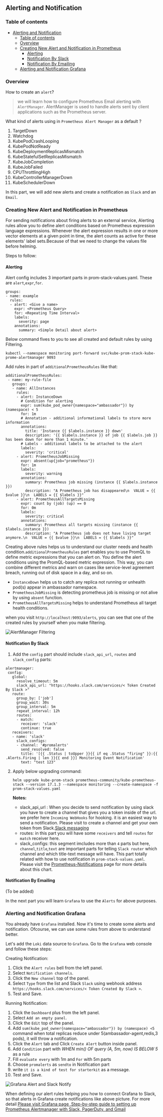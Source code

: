 ## Alerting and Notification

### Table of contents

- [Alerting and Notification](#alerting-and-notification)
  - [Table of contents](#table-of-contents)
  - [Overview](#overview)
  - [Creating New Alert and Notification in Prometheus](#creating-new-alert-and-notification-in-prometheus)
    - [Alerting](#alerting)
    - [Notification By Slack](#notification-by-slack)
    - [Notification By Emailing](#notification-by-emailing)
  - [Alerting and Notification Grafana](#alerting-and-notification-grafana)


### Overview

How to create an `alert`?

> we will learn how to configure Prometheus Email alerting with `AlertManager`. AlertManager is used to handle alerts sent by client applications such as the Prometheus server.

What kind of alerts using in `Prometheus Alert Manager` as a default ? 

1. TargetDown
2. Watchdog 
3. KubePodCrashLooping
4. KubePodNotReady
5. KubeDeploymentReplicasMismatch
6. KubeStatefulSetReplicasMismatch 
7. KubeJobCompletion 
8. KubeJobFailed 
9. CPUThrottlingHigh
10. KubeControllerManagerDown
11. KubeSchedulerDown

In this part, we will add new alerts and create a notification as `Slack` and an `Email`.


### Creating New Alert and Notification in Prometheus 

For sending notifications about firing alerts to an external service, Alerting rules allow you to define alert conditions based on Prometheus expression language expressions. Whenever the alert expression results in one or more vector elements at a given point in time, the alert counts as active for these elements' label sets.Because of that we need to change the values file before helming.

Steps to follow:

#### Alerting

Alert config includes 3 important parts in prom-stack-values.yaml. These are `alert`,`expr`,`for`. 

```shell
groups:
- name: example
  rules:
  - alert: <Give a name>
    expr: <Prometheus Query>
    for: <Repeating Time Interval>
    labels:
      severity: page
    annotations:
      summary: <Simple Detail about alert>
``` 
Below command fives to you to see all created and default rules by using Filtering.

``` 
kubectl --namespace monitoring port-forward svc/kube-prom-stack-kube-prome-alertmanager 9093

```
Add rules in part of `additionalPrometheusRules` like that:

```shell
additionalPrometheusRules: 
 - name: my-rule-file
   groups:
   - name: AllInstances
     rules:
     - alert: InstanceDown
       # Condition for alerting
       expr: sum(kube_pod_owner{namespace="ambassador"}) by (namespace) < 5
       for: 1m
       # Annotation - additional informational labels to store more information
       annotations:
         title: 'Instance {{ $labels.instance }} down'
         description: '{{ $labels.instance }} of job {{ $labels.job }} has been down for more than 1 minute.'
       # Labels - additional labels to be attached to the alert
       labels:
         severity: 'critical'
     - alert: PrometheusJobMissing
       expr: absent(up{job="prometheus"})
       for: 1m
       labels:
         severity: warning
       annotations:
         summary: Prometheus job missing (instance {{ $labels.instance }})
         description: "A Prometheus job has disappeared\n  VALUE = {{ $value }}\n  LABELS = {{ $labels }}"
     - alert: PrometheusAllTargetsMissing
       expr: count by (job) (up) == 0
       for: 0m
       labels:
         severity: critical
       annotations:
         summary: Prometheus all targets missing (instance {{ $labels.instance }})
         description: "A Prometheus job does not have living target anymore.\n  VALUE = {{ $value }}\n  LABELS = {{ $labels }}"
```

Creating above rules helps us to understand our cluster needs and health condition.`additionalPrometheusRules` part enables you to use PromQL to define metric expressions that you can alert on. You define the alert conditions using the PromQL-based metric expression. This way, you can combine different metrics and warn on cases like service-level agreement breach, running out of disk space in a day, and so on.

* `InstanceDown` helps us to catch any replica not running or unhealth pod(s) appear in ambassador namespace. 
* `PrometheusJobMissing` is detecting prometheus job is missing or not alive by using `absent` function.
* `PrometheusAllTargetsMissing` helps to understand Prometheus all target health conditions. 

when you visit  `http://localhost:9093/alerts`, you can see that one of the created rules by yourself when you make filtering.

![AlertManager Filtering](res/img/alertmanager-filtering.png)

#### Notification By Slack

1. Add the `config` part should include `slack_api_url`, `routes` and `slack_config` parts:

 ```shell
 alertmanager:
  config:
    global:
      resolve_timeout: 5m
      slack_api_url: "https://hooks.slack.com/services/< Token Created By Slack >"
    route:
      group_by: ['job']
      group_wait: 30s
      group_interval: 5m
      repeat_interval: 12h
      routes:
      - match:
        receiver: 'slack'
        continue: true
    receivers:
    - name: 'slack'
      slack_configs:
      - channel: '#promalerts'
        send_resolved: false
        title: '[{{ .Status | toUpper }}{{ if eq .Status "firing" }}:{{ .Alerts.Firing | len }}{{ end }}] Monitoring Event Notification'
        text: "test 123"
  ```

2. Apply below upgrading command:

    ```
    helm upgrade kube-prom-stack prometheus-community/kube-prometheus-stack --version 17.1.3 --namespace monitoring --create-namespace -f prom-stack-values.yaml
    ```

    **Notes:**
    
    - slack_api_url : When you decide to send notification by using slack you have to create a channel that gives you a token inside of the url. we prefer here `Incoming WebHooks` for hooking. it is an easiest way  to send a notification. Please visit to create a channel and get your own token from Slack.[Slack messaging](https://api.slack.com/legacy/custom-integrations/messaging/webhooks)
    - routes: in this part you will have some `receivers` and tell `routes` for `match` receiver here.
    - slack_configs: this segment imcludes more than `4` parts but here, `channel`,`title`,`text` are important parts for telling `Slack router` which channel and which title-text message will have. 
    This part totally related with how to use notification in `prom-stack-values.yaml`. Please visit the [Prometheus-Notifications](https://prometheus.io/docs/alerting/latest/notification_examples/) page for more details about this chart.

#### Notification By Emailing

(To be added)

In the next part you will learn `Grafana` to use the `Alerts` for above purposes.

### Alerting and Notification Grafana 

You already have  `Grafana` installed. Now it's time to create some alerts and notification. Ofcourse, we can use some rules from above to understand better. 

Let's add the `Loki` data source to `Grafana`. Go to the `Grafana` web console and follow these steps: 

Creating Notification:
1. Click the `Alert rules` bell from the left panel.
2. Select `Notification channels`.
3. Click the `New channel` top of the panel.
4. Select `Type` from the list and Slack `Slack` using webhook address `https://hooks.slack.com/services/< Token Created By Slack >`. 
5. Test and Save.

Running Notification:
1. Click the `Dashboard` plus from the left panel.
2. Select `Add an empty panel`.
3. Click the `Edit` top of the panel.
4. Add `sum(kube_pod_owner{namespace="ambassador"}) by (namespace) <5`  command when total replicas reduce under 5(ambassador-agent,redis,3 pods), it will throw a notification.
5. Click the `Alert` tab and Click `Create Alert` button inside panel.
6. Add `Condition` part with  *WHEN min() OF query (A, 5m, now) IS BELOW 5* as a rule
7. Fill `evaluate every` with 1m  and `For` with 5m parts
8. Choose `promalerts` as `sendto` in Notification part 
9. write `it is a kind of test for starterkit` as a message.
10. Test and Save.

![Grafana Alert and Slack Notify](res/img/alertmanager-grafana-slack.png)


 When defining our alert rules helping you how to connect Grafana to Slack, so that alerts in Grafana create notifications like above picture. For more detail [Please visit Grafana page ,Step-by-step guide to setting up Prometheus Alertmanager with Slack, PagerDuty, and Gmail](https://grafana.com/blog/2020/02/25/step-by-step-guide-to-setting-up-prometheus-alertmanager-with-slack-pagerduty-and-gmail/)

